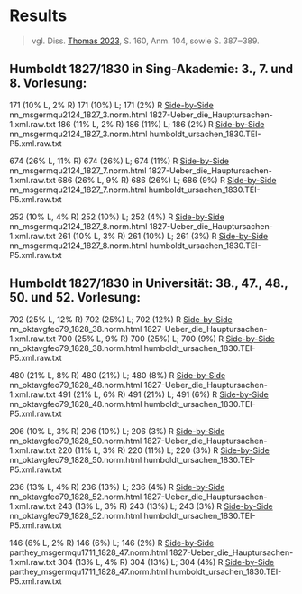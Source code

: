 # Results

> vgl. Diss. [Thomas 2023](https://doi.org/10.18452/27521), S. 160, Anm. 104, sowie S. 387‒389. 

## Humboldt 1827/1830 in Sing-Akademie: 3., 7. und 8. Vorlesung:

171 (10% L, 2% R)	171 (10%) L; 171 (2%) R	[Side-by-Side](SBS.1827-Ueb.nn_msger.10.html)	nn_msgermqu2124_1827_3.norm.html	1827-Ueber_die_Hauptursachen-1.xml.raw.txt
186 (11% L, 2% R)	186 (11%) L; 186 (2%) R	[Side-by-Side](SBS.humboldt.nn_msger.11.html)	nn_msgermqu2124_1827_3.norm.html	humboldt_ursachen_1830.TEI-P5.xml.raw.txt

674 (26% L, 11% R)	674 (26%) L; 674 (11%) R	[Side-by-Side](SBS.1827-Ueb.nn_msger.12.html)	nn_msgermqu2124_1827_7.norm.html	1827-Ueber_die_Hauptursachen-1.xml.raw.txt
686 (26% L, 9% R)	686 (26%) L; 686 (9%) R	[Side-by-Side](SBS.humboldt.nn_msger.13.html)	nn_msgermqu2124_1827_7.norm.html	humboldt_ursachen_1830.TEI-P5.xml.raw.txt

252 (10% L, 4% R)	252 (10%) L; 252 (4%) R	[Side-by-Side](SBS.1827-Ueb.nn_msger.14.html)	nn_msgermqu2124_1827_8.norm.html	1827-Ueber_die_Hauptursachen-1.xml.raw.txt
261 (10% L, 3% R)	261 (10%) L; 261 (3%) R	[Side-by-Side](SBS.humboldt.nn_msger.15.html)	nn_msgermqu2124_1827_8.norm.html	humboldt_ursachen_1830.TEI-P5.xml.raw.txt

## Humboldt 1827/1830 in Universität: 38., 47., 48., 50. und 52. Vorlesung:

702 (25% L, 12% R)	702 (25%) L; 702 (12%) R	[Side-by-Side](SBS.1827-Ueb.nn_oktav.209.html)	nn_oktavgfeo79_1828_38.norm.html	1827-Ueber_die_Hauptursachen-1.xml.raw.txt
700 (25% L, 9% R)	700 (25%) L; 700 (9%) R	[Side-by-Side](SBS.humboldt.nn_oktav.210.html)	nn_oktavgfeo79_1828_38.norm.html	humboldt_ursachen_1830.TEI-P5.xml.raw.txt

480 (21% L, 8% R)	480 (21%) L; 480 (8%) R	[Side-by-Side](SBS.1827-Ueb.nn_oktav.260.html)	nn_oktavgfeo79_1828_48.norm.html	1827-Ueber_die_Hauptursachen-1.xml.raw.txt
491 (21% L, 6% R)	491 (21%) L; 491 (6%) R	[Side-by-Side](SBS.humboldt.nn_oktav.261.html)	nn_oktavgfeo79_1828_48.norm.html	humboldt_ursachen_1830.TEI-P5.xml.raw.txt

206 (10% L, 3% R)	206 (10%) L; 206 (3%) R	[Side-by-Side](SBS.1827-Ueb.nn_oktav.270.html)	nn_oktavgfeo79_1828_50.norm.html	1827-Ueber_die_Hauptursachen-1.xml.raw.txt
220 (11% L, 3% R)	220 (11%) L; 220 (3%) R	[Side-by-Side](SBS.humboldt.nn_oktav.271.html)	nn_oktavgfeo79_1828_50.norm.html	humboldt_ursachen_1830.TEI-P5.xml.raw.txt

236 (13% L, 4% R)	236 (13%) L; 236 (4%) R	[Side-by-Side](SBS.1827-Ueb.nn_oktav.286.html)	nn_oktavgfeo79_1828_52.norm.html	1827-Ueber_die_Hauptursachen-1.xml.raw.txt
243 (13% L, 3% R)	243 (13%) L; 243 (3%) R	[Side-by-Side](SBS.humboldt.nn_oktav.287.html)	nn_oktavgfeo79_1828_52.norm.html	humboldt_ursachen_1830.TEI-P5.xml.raw.txt

146 (6% L, 2% R)	146 (6%) L; 146 (2%) R	[Side-by-Side](SBS.1827-Ueb.parthey_.503.html)	parthey_msgermqu1711_1828_47.norm.html	1827-Ueber_die_Hauptursachen-1.xml.raw.txt
304 (13% L, 4% R)	304 (13%) L; 304 (4%) R	[Side-by-Side](SBS.humboldt.parthey_.504.html)	parthey_msgermqu1711_1828_47.norm.html	humboldt_ursachen_1830.TEI-P5.xml.raw.txt
